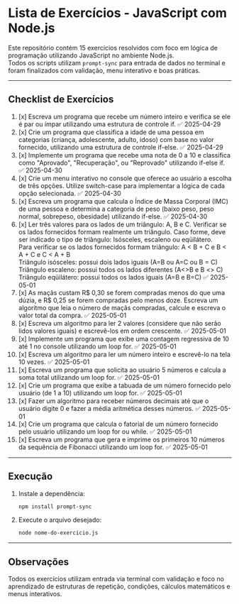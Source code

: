 # Lista de Exercícios - JavaScript com Node.js

Este repositório contém 15 exercícios resolvidos com foco em lógica de programação utilizando JavaScript no ambiente Node.js.  
Todos os scripts utilizam `prompt-sync` para entrada de dados no terminal e foram finalizados com validação, menu interativo e boas práticas.

---

## Checklist de Exercícios

1. [x] Escreva um programa que recebe um número inteiro e verifica se ele é par ou ímpar utilizando uma estrutura de controle if. ✅ 2025-04-29  
2. [x] Crie um programa que classifica a idade de uma pessoa em categorias (criança, adolescente, adulto, idoso) com base no valor fornecido, utilizando uma estrutura de controle if-else. ✅ 2025-04-29  
3. [x] Implemente um programa que recebe uma nota de 0 a 10 e classifica como "Aprovado", "Recuperação", ou "Reprovado" utilizando if-else if. ✅ 2025-04-30  
4. [x] Crie um menu interativo no console que oferece ao usuário a escolha de três opções. Utilize switch-case para implementar a lógica de cada opção selecionada. ✅ 2025-04-30  
5. [x] Escreva um programa que calcula o Índice de Massa Corporal (IMC) de uma pessoa e determina a categoria de peso (baixo peso, peso normal, sobrepeso, obesidade) utilizando if-else. ✅ 2025-04-30  
6. [x] Ler três valores para os lados de um triângulo: A, B e C. Verificar se os lados fornecidos formam realmente um triângulo. Caso forme, deve ser indicado o tipo de triângulo: Isósceles, escaleno ou eqüilátero.  
Para verificar se os lados fornecidos formam triângulo: A < B + C e B < A + C e C < A + B  
Triângulo isósceles: possui dois lados iguais (A=B ou A=C ou B = C)  
Triângulo escaleno: possui todos os lados diferentes (A<>B e B <> C)  
Triângulo eqüilátero: possui todos os lados iguais (A=B e B=C) ✅ 2025-05-01  
7. [x] As maçãs custam R$ 0,30 se forem compradas menos do que uma dúzia, e R$ 0,25 se forem compradas pelo menos doze. Escreva um algoritmo que leia o número de maçãs compradas, calcule e escreva o valor total da compra. ✅ 2025-05-01  
8. [x] Escreva um algoritmo para ler 2 valores (considere que não serão lidos valores iguais) e escrevê-los em ordem crescente. ✅ 2025-05-01  
9. [x] Implemente um programa que exibe uma contagem regressiva de 10 até 1 no console utilizando um loop for. ✅ 2025-05-01  
10. [x] Escreva um algoritmo para ler um número inteiro e escrevê-lo na tela 10 vezes. ✅ 2025-05-01  
11. [x] Escreva um programa que solicita ao usuário 5 números e calcula a soma total utilizando um loop for. ✅ 2025-05-01  
12. [x] Crie um programa que exibe a tabuada de um número fornecido pelo usuário (de 1 a 10) utilizando um loop for. ✅ 2025-05-01  
13. [x] Fazer um algoritmo para receber números decimais até que o usuário digite 0 e fazer a média aritmética desses números. ✅ 2025-05-01  
14. [x] Crie um programa que calcula o fatorial de um número fornecido pelo usuário utilizando um loop for ou while. ✅ 2025-05-01  
15. [x] Escreva um programa que gera e imprime os primeiros 10 números da sequência de Fibonacci utilizando um loop for. ✅ 2025-05-01  

---

## Execução

1. Instale a dependência:
   ```bash
   npm install prompt-sync
   ```

2. Execute o arquivo desejado:
   ```bash
   node nome-do-exercicio.js
   ```

---

## Observações

Todos os exercícios utilizam entrada via terminal com validação e foco no aprendizado de estruturas de repetição, condições, cálculos matemáticos e menus interativos.
